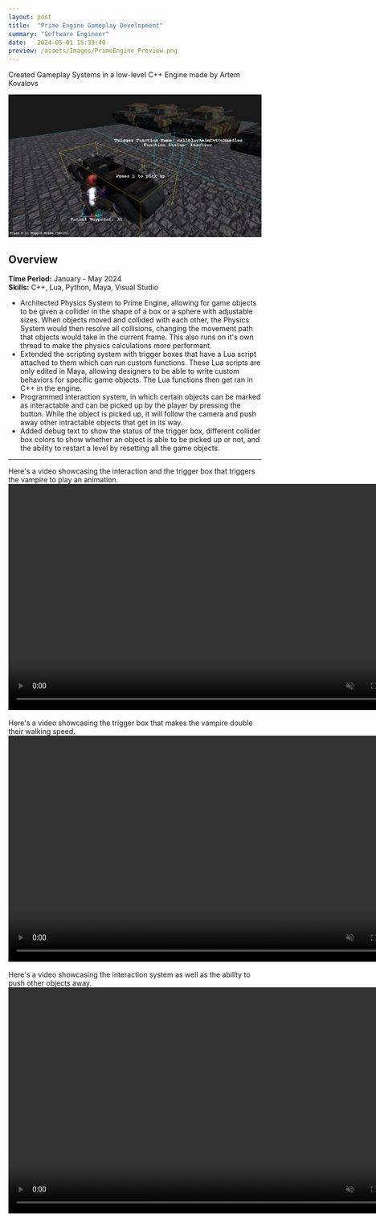 ```yaml
---
layout: post
title:  "Prime Engine Gameplay Development"
summary: "Software Engineer"
date:   2024-05-01 15:39:40
preview: /assets/Images/PrimeEngine_Preview.png
---
```

Created Gameplay Systems in a low-level C++ Engine made by Artem Kovalovs

![Picture 1](/assets/Images/PrimeEngine_Full.png)

## Overview
**Time Period:** January - May 2024<br>
**Skills:** C++, Lua, Python, Maya, Visual Studio<br>

  - Architected Physics System to Prime Engine, allowing for game objects to be given a collider in the shape of a box or a sphere with adjustable sizes. When objects moved and collided with each other, the Physics System would then resolve all collisions, changing the movement path that objects would take in the current frame. This also runs on it's own thread to make the physics calculations more performant.
  - Extended the scripting system with trigger boxes that have a Lua script attached to them which can run custom functions. These Lua scripts are only edited in Maya, allowing designers to be able to write custom behaviors for specific game objects. The Lua functions then get ran in C++ in the engine.
  - Programmed interaction system, in which certain objects can be marked as interactable and can be picked up by the player by pressing the button. While the object is picked up, it will follow the camera and push away other intractable objects that get in its way. 
  - Added debug text to show the status of the trigger box, different collider box colors to show whether an object is able to be picked up or not, and the ability to restart a level by resetting all the game objects.

  ---

Here's a video showcasing the interaction and the trigger box that triggers the vampire to play an animation.
<video width="800" height="450" autoplay loop controls muted>
   <source type="video/mp4" src="/assets/Videos/PrimeEngineClipAnim.mp4">
</video>

Here's a video showcasing the trigger box that makes the vampire double their walking speed.
<video width="800" height="450" autoplay loop controls muted>
   <source type="video/mp4" src="/assets/Videos/PrimeEngineClipSpeed.mp4">
</video>

Here's a video showcasing the interaction system as well as the ability to push other objects away.
<video width="800" height="450" autoplay loop controls muted>
   <source type="video/mp4" src="/assets/Videos/PrimeEngineClipPushing.mp4">
</video>
